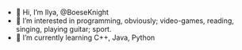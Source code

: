 - 👋 Hi, I’m Ilya, @BoeseKnight
- 👀 I’m interested in programming, obviously; video-games, reading, singing, playing guitar; sport.
- 🌱 I’m currently learning C++, Java, Python
